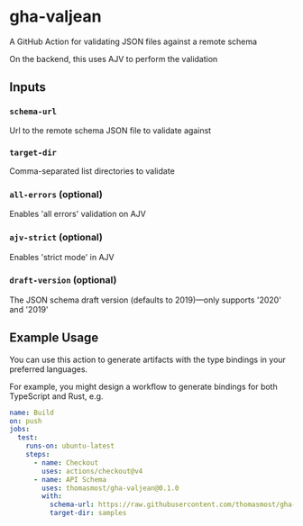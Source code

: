 # gha-valjean

A GitHub Action for validating JSON files against a remote schema

On the backend, this uses AJV to perform the validation

## Inputs

### `schema-url`

Url to the remote schema JSON file to validate against

### `target-dir`

Comma-separated list directories to validate

### `all-errors` (optional)

Enables 'all errors' validation on AJV

### `ajv-strict` (optional)

Enables 'strict mode' in AJV

### `draft-version` (optional)

The JSON schema draft version (defaults to 2019)—only supports '2020' and '2019'

## Example Usage

You can use this action to generate artifacts with the type bindings in your preferred languages.

For example, you might design a workflow to generate bindings for both TypeScript and Rust, e.g.

```yml
name: Build
on: push
jobs:
  test:
    runs-on: ubuntu-latest
    steps:
      - name: Checkout
        uses: actions/checkout@v4
      - name: API Schema
        uses: thomasmost/gha-valjean@0.1.0
        with:
          schema-url: https://raw.githubusercontent.com/thomasmost/gha-valjean/main/schema/example.schema.json
          target-dir: samples
```
